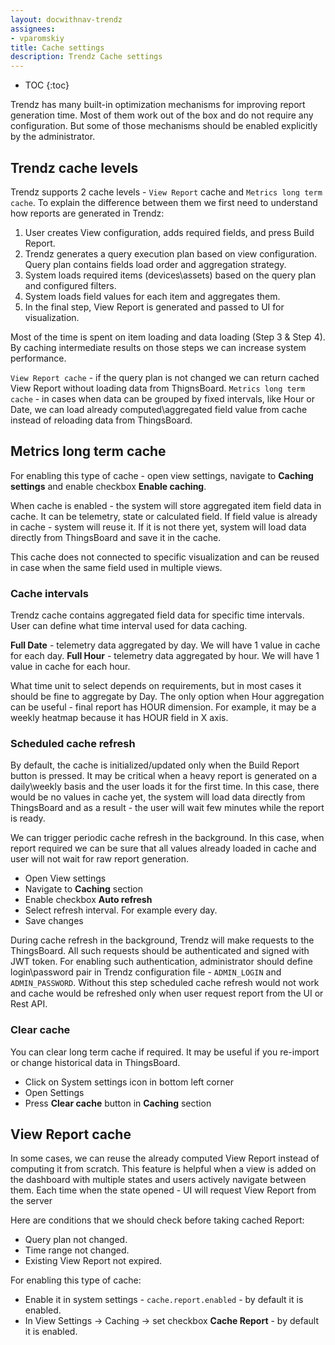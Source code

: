 ```yaml
---
layout: docwithnav-trendz
assignees:
- vparomskiy
title: Cache settings
description: Trendz Cache settings 
---
```


* TOC
{:toc}

Trendz has many built-in optimization mechanisms for improving report generation time. Most of them work out of the box 
and do not require any configuration. But some of those mechanisms should be enabled explicitly by the administrator.

## Trendz cache levels

Trendz supports 2 cache levels - `View Report` cache and `Metrics long term cache`. To explain the difference between them 
we first need to understand how reports are generated in Trendz:

1. User creates View configuration, adds required fields, and press Build Report.
2. Trendz generates a query execution plan based on view configuration. Query plan contains fields load order and aggregation strategy.
3. System loads required items (devices\assets) based on the query plan and configured filters.
4. System loads field values for each item and aggregates them.
5. In the final step, View Report is generated and passed to UI for visualization.

Most of the time is spent on item loading and data loading (Step 3 & Step 4). By caching intermediate results on those steps we can increase system performance.

`View Report cache` - if the query plan is not changed we can return cached View Report without loading data from ThignsBoard.
`Metrics long term cache` - in cases when data can be grouped by fixed intervals, like Hour or Date, we can load already computed\aggregated field 
value from cache instead of reloading data from ThingsBoard. 

## Metrics long term cache

For enabling this type of cache - open view settings, navigate to **Caching settings** and enable checkbox **Enable caching**.

When cache is enabled - the system will store aggregated item field data in cache. It can be telemetry, state or calculated field.
If field value is already in cache - system will reuse it. If it is not there yet, system will load data directly from ThingsBoard and save it in the cache.

This cache does not connected to specific visualization and can be reused in case when the same field used in multiple views. 

### Cache intervals

Trendz cache contains aggregated field data for specific time intervals. User can define what time interval used for data caching.

**Full Date** - telemetry data aggregated by day. We will have 1 value in cache for each day.
**Full Hour** - telemetry data aggregated by hour. We will have 1 value in cache for each hour.

What time unit to select depends on requirements, but in most cases it should be fine to aggregate by Day. 
The only option when Hour aggregation can be useful - final report has HOUR dimension. For example, it may be a weekly heatmap because it has 
HOUR field in X axis. 

### Scheduled cache refresh

By default, the cache is initialized/updated only when the Build Report button is pressed. It may be critical when a heavy 
report is generated on a daily\weekly basis and the user loads it for the first time. In this case, there would be no values 
in cache yet, the system will load data directly from ThingsBoard and as a result - the user will wait few minutes while the report is ready.

We can trigger periodic cache refresh in the background. In this case, when report required we can be sure that all values already loaded 
in cache and user will not wait for raw report generation.

* Open View settings
* Navigate to **Caching** section
* Enable checkbox **Auto refresh**
* Select refresh interval. For example every day.
* Save changes

During cache refresh in the background, Trendz will make requests to the ThingsBoard. All such requests should be authenticated and signed with JWT token.
For enabling such authentication, administrator should define login\password pair in Trendz configuration file - `ADMIN_LOGIN` and `ADMIN_PASSWORD`. 
Without this step scheduled cache refresh would not work and cache would be refreshed only when user request report from the UI or Rest API.

### Clear cache

You can clear long term cache if required. It may be useful if you re-import or change historical data in ThingsBoard. 

* Click on System settings icon in bottom left corner
* Open Settings
* Press **Clear cache** button in **Caching** section 

## View Report cache

In some cases, we can reuse the already computed View Report instead of computing it from scratch. This feature is helpful 
when a view is added on the dashboard with multiple states and users actively navigate between them. Each time when the 
state opened - UI will request View Report from the server

Here are conditions that we should check before taking cached Report:

* Query plan not changed.
* Time range not changed.
* Existing View Report not expired.
 
For enabling this type of cache:

* Enable it in system settings - `cache.report.enabled` - by default it is enabled.
* In View Settings -> Caching -> set checkbox **Cache Report** - by default it is enabled.